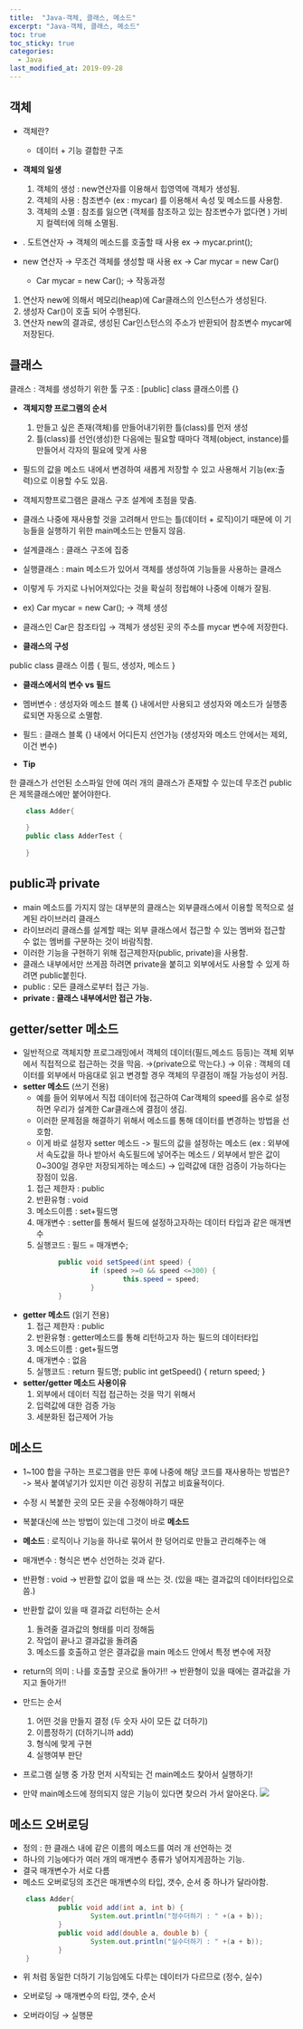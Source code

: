 ```yaml
---
title:  "Java-객체, 클래스, 메소드"
excerpt: "Java-객체, 클래스, 메소드"
toc: true
toc_sticky: true  
categories:
  - Java
last_modified_at: 2019-09-28
---
```


## **객체**
- 객체란?
    - 데이터 + 기능 결합한 구조


- **객체의 일생**
    1. 객체의 생성 : new연산자를 이용해서 힙영역에 객체가 생성됨.
    2. 객체의 사용 : 참조변수 (ex : mycar) 를 이용해서 속성 및 메소드를 사용함.
    3. 객체의 소멸 : 참조를 잃으면 (객체를 참조하고 있는 참조변수가 없다면 ) 가비지 컬렉터에 의해 소멸됨.


- . 도트연산자 → 객체의 메소드를 호출할 때 사용         ex → mycar.print();
- new 연산자 → 무조건 객체를 생성할 때 사용    ex → Car mycar = new Car()
    - Car mycar = new Car(); → 작동과정


1. 연산자 new에 의해서 메모리(heap)에 Car클래스의 인스턴스가 생성된다.
2. 생성자 Car()이 호출 되어 수행된다.
3. 연산자 new의 결과로, 생성된 Car인스턴스의 주소가 반환되어 참조변수 mycar에 저장된다.


## **클래스**

클래스 : 객체를 생성하기 위한 툴
구조 : [public] class 클래스이름 {}  

- **객체지향 프로그램의 순서**
    1. 만들고 싶은 존재(객체)를 만들어내기위한 틀(class)를 먼저 생성
    2. 틀(class)를 선언(생성)한 다음에는 필요할 때마다 객체(object, instance)를 만들어서 각자의 필요에 맞게 사용

- 필드의 값을 메소드 내에서 변경하여 새롭게 저장할 수 있고 사용해서 기능(ex:출력)으로 이용할 수도 있음.
- 객체지향프로그램은 클래스 구조 설계에 초점을 맞춤.
- 클래스 나중에 재사용할 것을 고려해서 만드는 틀(데이터 + 로직)이기 때문에 이 기능들을 실행하기 위한 main메소드는 만들지 않음.
- 설계클래스 : 클래스 구조에 집중
- 실행클래스 : main 메소드가 있어서 객체를 생성하여 기능들을 사용하는 클래스
- 이렇게 두 가지로 나뉘어져있다는 것을 확실히 정립해야 나중에 이해가 잘됨.
- ex) Car mycar = new Car();  → 객체 생성
- 클래스인 Car은 참조타입 → 객체가 생성된 곳의 주소를 mycar 변수에 저장한다.


- **클래스의 구성**

public class 클래스 이름 { 필드, 생성자, 메소드 }

- **클래스에서의 변수 vs 필드**

- 멤버변수 : 생성자와 메소드 블록 {} 내에서만 사용되고 생성자와 메소드가 실행종료되면 자동으로 소멸함.
- 필드 : 클래스 블록 {} 내에서 어디든지 선언가능 (생성자와 메소드 안에서는 제외, 이건 변수) 


- **Tip**

한 클래스가 선언된 소스파일 안에 여러 개의 클래스가 존재할 수 있는데 무조건 public은 제목클래스에만 붙어야한다.
```java
    class Adder{
    
    }
    public class AdderTest {
    
    }
```  
    
## **public과 private** 
- main 메소드를 가지지 않는 대부분의 클래스는 외부클래스에서 이용할 목적으로 설계된 라이브러리 클래스
- 라이브러리 클래스를 설계할 때는 외부 클래스에서 접근할 수 있는 멤버와 접근할 수 없는 멤버를 구분하는 것이 바람직함.
- 이러한 기능을 구현하기 위해 접근제한자(public, private)을 사용함.
- 클래스 내부에서만 쓰게끔 하려면 private을 붙히고 외부에서도 사용할 수 있게 하려면 public붙힌다.
- public : 모든 클래스로부터 접근 가능.
- **private : 클래스 내부에서만 접근 가능.**


## **getter/setter 메소드**
- 일반적으로 객체지향 프로그래밍에서 객체의 데이터(필드,메소드 등등)는 객체 외부에서 직접적으로 접근하는 것을 막음. →(private으로 막는다.) → 이유 : 객체의 데이터를 외부에서 마음대로 읽고 변경할 경우 객체의 무결점이 깨질 가능성이 커짐.
- **setter 메소드** (쓰기 전용)
    - 예를 들어 외부에서 직접 데이터에 접근하여 Car객체의 speed를 음수로 설정하면 우리가 설계한 Car클래스에 결점이 생김. 
    - 이러한 문제점을 해결하기 위해서 메소드를 통해 데이터를 변경하는 방법을 선호함.
    - 이게 바로 설정자 setter 메소드 -> 필드의 값을 설정하는 메소드 (ex : 외부에서 속도값을 하나 받아서 속도필드에 넣어주는 메소드 / 외부에서 받은 값이 0~300일 경우만 저장되게하는 메소드) → 입력값에 대한 검증이 가능하다는 장점이 있음.
    1. 접근 제한자 : public
    2. 반환유형 : void
    3. 메소드이름 : set+필드명
    4. 매개변수 : setter를 통해서 필드에 설정하고자하는 데이터 타입과 같은 매개변수
    5. 실행코드 : 필드 = 매개변수;
```java
            public void setSpeed(int speed) {
                    if (speed >=0 && speed <=300) {
                            this.speed = speed;
                    }
            }
```            
- **getter 메소드** (읽기 전용)
    1. 접근 제한자 : public
    2. 반환유형 : getter메소드를 통해 리턴하고자 하는 필드의 데이터타입
    3. 메소드이름 : get+필드명 
    4. 매개변수 : 없음
    5. 실행코드 : return 필드명;
    public int getSpeed() {
                    return speed;
            }
- **setter/getter 메소드 사용이유**
    1. 외부에서 데이터 직접 접근하는 것을 막기 위해서
    2. 입력값에 대한 검증 가능
    3. 세분화된 접근제어 가능


## **메소드**
- 1~100 합을 구하는 프로그램을 만든 후에 나중에 해당 코드를 재사용하는 방법은? -> 복사 붙여넣기가 있지만 이건 굉장히 귀찮고 비효율적이다.
- 수정 시 복붙한 곳의 모든 곳을 수정해야하기 때문
- 복붙대신에 쓰는 방법이 있는데 그것이 바로 **메소드**
- **메소드** : 로직이나 기능을 하나로 묶어서 한 덩어리로 만들고 관리해주는 애
- 매개변수 : 형식은 변수 선언하는 것과 같다.
- 반환형 : void → 반환할 값이 없을 때 쓰는 것. (있을 때는 결과값의 데이터타입으로 씀.)


- 반환할 값이 있을 때 결과값 리턴하는 순서
    1. 돌려줄 결과값의 형태를 미리 정해둠
    2. 작업이 끝나고 결과값을 돌려줌
    3. 메소드를 호출하고 얻은 결과값을 main 메소드 안에서 특정 변수에 저장
- return의 의미 : 나를 호출할 곳으로 돌아가!! → 반환형이 있을 때에는 결과값을 가지고 돌아가!!


- 만드는 순서
    1.  어떤 것을 만들지 결정 (두 숫자 사이 모든 값 더하기) 
    2. 이름정하기 (더하기니까 add) 
    3. 형식에 맞게 구현 
    4. 실행여부 판단
- 프로그램 실행 중 가장 먼저 시작되는 건 main메소드 찾아서 실행하기!
- 만약 main메소드에 정의되지 않은 기능이 있다면 찾으러 가서 알아온다.
![](https://d2mxuefqeaa7sj.cloudfront.net/s_598415E9CFBF501893D0F65A3BBC62D05CB525529E9D5A99DB74303C66B0DBFB_1546821784583_aa.png)



## **메소드 오버로딩**
- 정의 : 한 클래스 내에 같은 이름의 메소드를 여러 개 선언하는 것
- 하나의 기능에다가 여러 개의 매개변수 종류가 넣어지게끔하는 기능.
- 결국 매개변수가 서로 다름
- 메소드 오버로딩의 조건은 매개변수의 타입, 갯수, 순서 중 하나가 달라야함.
```java
    class Adder{
            public void add(int a, int b) {
                    System.out.println("정수더하기 : " +(a + b));
            }
            public void add(double a, double b) {
                    System.out.println("실수더하기 : " +(a + b));
            }
    }
```    
- 위 처럼 동일한 더하기 기능임에도 다루는 데이터가 다르므로 (정수, 실수) 


- 오버로딩 → 매개변수의 타입, 갯수, 순서
- 오버라이딩 → 실행문

